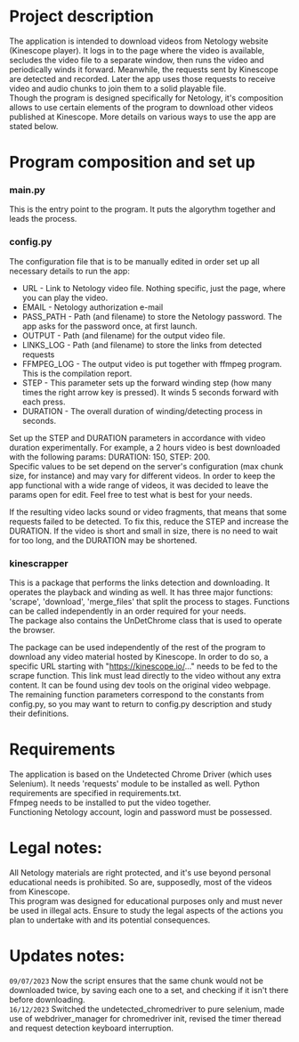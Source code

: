 # Project description
The application is intended to download videos from Netology website (Kinescope player). It logs in 
to the page where the video is available, secludes the video file to a separate window, then runs the 
video and periodically winds it forward. Meanwhile, the requests sent by Kinescope are detected and recorded.
Later the app uses those requests to receive video and audio chunks to join them to a solid playable file.  
Though the program is designed specifically for Netology, it's composition allows to use certain elements
of the program to download other videos published at Kinescope. More details on various ways to use the app
are stated below.

# Program composition and set up
### main.py
This is the entry point to the program. It puts the algorythm together and leads the process.

### config.py
The configuration file that is to be manually edited in order set up all necessary details to run the 
app:
- URL -  Link to Netology video file. Nothing specific, just the page, where you can play the video.
- EMAIL - Netology authorization e-mail
- PASS_PATH - Path (and filename) to store the Netology password. The app asks for the password once, at first launch.
- OUTPUT - Path (and filename) for the output video file.
- LINKS_LOG - Path (and filename) to store the links from detected requests
- FFMPEG_LOG - The output video is put together with ffmpeg program. This is the compilation report.
- STEP - This parameter sets up the forward winding step (how many times the right arrow key is pressed).
It winds 5 seconds forward with each press.
- DURATION - The overall duration of winding/detecting process in seconds. 

Set up the STEP and DURATION parameters in accordance with video duration experimentally. For example, a 
2 hours video is best downloaded with the following params: DURATION: 150, STEP: 200.  
Specific values to be set depend on the server's configuration (max chunk size, for instance) and may vary for
different videos. In order to keep the app functional with a wide range of videos, it was decided to leave
the params open for edit. Feel free to test what is best for your needs.  

If the resulting video lacks sound or video fragments, that means that some requests failed to be detected. To fix this, reduce the STEP and 
increase the DURATION. If the video is short and small in size, there is no need to wait for too long, and
the DURATION may be shortened.

### kinescrapper
This is a package that performs the links detection and downloading. It operates the playback and winding as well.
It has three major functions: 'scrape', 'download', 'merge_files' that split the process to stages. Functions
can be called independently in an order required for your needs.  
The package also contains the UnDetChrome class that is used to operate the browser.  

The package can be used independently of the rest of the program to download any video material hosted by 
Kinescope. In order to do so, a specific URL starting with "https://kinescope.io/..." needs to be fed to the scrape function.
This link must lead directly to the video without any extra content. It can be found using dev tools on the original video webpage.  
The remaining function parameters correspond to the constants from config.py, so you may want to return
to config.py description and study their definitions.

# Requirements
The application is based on the Undetected Chrome Driver (which uses Selenium). It needs 'requests' module to be
installed as well. Python requirements are specified in requirements.txt.   
Ffmpeg needs to be installed to put the video together.  
Functioning Netology account, login and password must be possessed.  

# Legal notes: 
All Netology materials are right protected, and it's use beyond personal educational needs is prohibited. So are, 
supposedly, most of the videos from Kinescope.  
This program was designed for educational purposes only and must never be used in illegal acts. Ensure to study the 
legal aspects of the actions you plan to undertake with and its potential consequences.

# Updates notes:
`09/07/2023` Now the script ensures that the same chunk would not be downloaded twice, by saving each one to a set, and checking if it isn't there before downloading.  
`16/12/2023` Switched the undetected_chromedriver to pure selenium, made use of webdriver_manager for chromedriver init, revised the timer theread and request detection keyboard interruption.  

